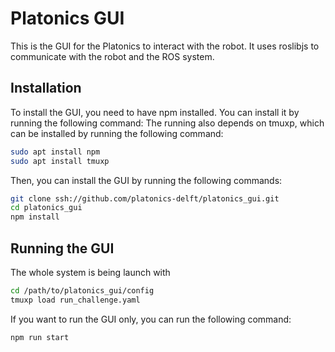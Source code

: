 # Platonics GUI

This is the GUI for the Platonics to interact with the robot. It uses roslibjs to communicate with the robot and the ROS system.

## Installation

To install the GUI, you need to have npm installed. You can install it by running the following command:
The running also depends on tmuxp, which can be installed by running the following command:

```bash
sudo apt install npm
sudo apt install tmuxp
```

Then, you can install the GUI by running the following commands:

```bash
git clone ssh://github.com/platonics-delft/platonics_gui.git
cd platonics_gui
npm install
```

## Running the GUI

The whole system is being launch with 
```bash
cd /path/to/platonics_gui/config
tmuxp load run_challenge.yaml
```

If you want to run the GUI only, you can run the following command:

```bash
npm run start
```




